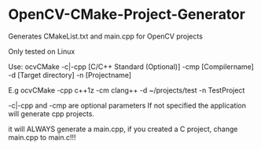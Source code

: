 # OpenCV-CMake-Project-Generator
Generates CMakeList.txt and main.cpp for OpenCV projects

Only tested on Linux 

Use:
ocvCMake -c|-cpp [C/C++ Standard (Optional)] -cmp [Compilername] -d [Target directory] -n [Projectname]

E.g 
ocvCMake -cpp c++1z -cm clang++ -d ~/projects/test -n TestProject


-c|-cpp and -cmp are optional parameters
If not specified the application will generate cpp projects.

it will ALWAYS generate a main.cpp, if you created a C project, change main.cpp to main.c!!!
